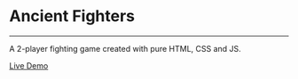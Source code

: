 # Ancient Fighters

---
A 2-player fighting game created with pure HTML, CSS and JS.

[Live Demo](https://polite-grass-0868b7003.2.azurestaticapps.net/)
